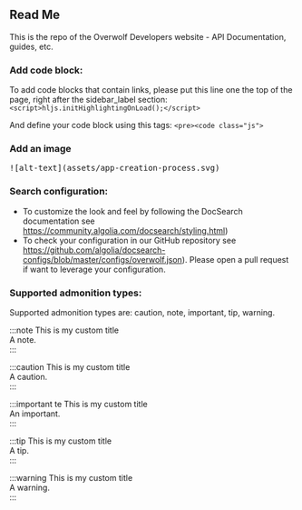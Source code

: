 ## Read Me
This is the repo of the Overwolf Developers website - API Documentation, guides, etc.

### Add code block:
To add code blocks that contain links, please put this line one the top of the page, right after the sidebar_label section:
`<script>hljs.initHighlightingOnLoad();</script>`

And define your code block using this tags:
`<pre><code class="js">`

### Add an image
<pre>
![alt-text](assets/app-creation-process.svg)
</pre>

### Search configuration:

* To customize the look and feel by following the DocSearch documentation see https://community.algolia.com/docsearch/styling.html) 
* To check your configuration in our GitHub repository see https://github.com/algolia/docsearch-configs/blob/master/configs/overwolf.json). Please open a pull request if want to leverage your configuration.

### Supported admonition types:

Supported admonition types are: caution, note, important, tip, warning.

:::note This is my custom title  
A note.  
:::

:::caution This is my custom title  
A caution.  
:::

:::important te This is my custom title  
An important.  
:::

:::tip This is my custom title  
A tip.  
:::

:::warning This is my custom title  
A warning.  
:::
